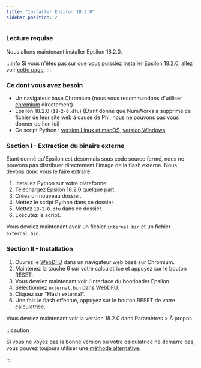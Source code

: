 ```yaml
---
title: "Installer Epsilon 18.2.0"
sidebar_position: 2
---
```


### Lecture requise

Nous allons maintenant installer Epsilon 18.2.0.

:::info
Si vous n'êtes pas sur que vous puissiez installer Epsilon 18.2.0, allez voir [cette page](./check-version-change-eligibility).
:::

### Ce dont vous avez besoin

- Un navigateur basé Chromium (nous vous recommandons d'utiliser [chromium](https://www.chromium.org/chromium-projects/) directement).
- Epsilon 18.2.0 (`18-2-0.dfu`) (Étant donné que NumWorks a supprimé ce fichier de leur site web à cause de Phi, nous ne pouvons pas vous donner de lien ici)
- Ce script Python : [version Linux et macOS](/resources/unpack.py), [version Windows](/resources/unpack-win.py).

### Section I - Extraction du binaire externe

Étant donné qu'Epsilon est désormais sous code source fermé, nous ne pouvons pas distribuer directement l'image de la flash externe.
Nous devons donc vous le faire extraire.

1. Installez Python sur votre plateforme.
2. Téléchargez Epsilon 18.2.0 quelque part.
3. Créez un nouveau dossier.
4. Mettez le script Python dans ce dossier.
5. Mettez `18-2-0.dfu` dans ce dossier.
6. Exécutez le script.

Vous devriez maintenant avoir un fichier `internal.bin` et un fichier `external.bin`.

### Section II - Installation

1. Ouvrez le [WebDFU](https://ti-planet.github.io/webdfu_numworks/n0110/) dans un navigateur web basé sur Chromium.
2. Maintenez la touche 6 sur votre calculatrice et appuyez sur le bouton RESET.
3. Vous devriez maintenant voir l'interface du bootloader Epsilon.
4. Sélectionnez `external.bin` dans WebDFU.
5. Cliquez sur "Flash external".
6. Une fois le flash effectué, appuyez sur le bouton RESET de votre calculatrice.

Vous devriez maintenant voir la version 18.2.0 dans Paramètres > À propos.

:::caution

Si vous ne voyez pas la bonne version ou votre calculatrice ne démarre pas, vous pouvez toujours utiliser une [méthode alternative](/docs/unlock/n0110-is-locked#alternate-methods).

:::
